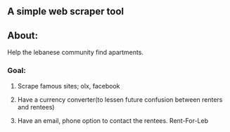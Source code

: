 ## A simple web scraper tool

## About:

Help the lebanese community find apartments.

### Goal:

1. Scrape famous sites; olx, facebook

1. Have a currency converter(to lessen future confusion between renters and rentees)

1. Have an email, phone option to contact the rentees. Rent-For-Leb
